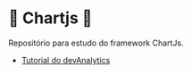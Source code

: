 #  🦖 Chartjs 🦖

Repositório para estudo do framework ChartJs.

* [Tutorial do devAnalytics](https://github.com/HenriqueCCdA/Chartjs/tree/main/devAnalytics)

